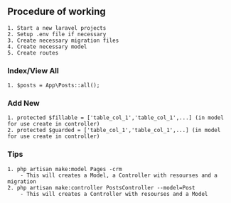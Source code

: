 ## Procedure of working
	1. Start a new laravel projects
	2. Setup .env file if necessary
	3. Create necessary migration files
	4. Create necessary model
	5. Create routes

### Index/View All
	1. $posts = App\Posts::all();
### Add New
	1. protected $fillable = ['table_col_1','table_col_1',...] (in model for use create in controller)
	2. protected $guarded = ['table_col_1','table_col_1',...] (in model for use create in controller)

### Tips
	1. php artisan make:model Pages -crm
		- This will creates a Model, a Controller with resourses and a migration
	2. php artisan make:controller PostsController --model=Post
		- This will creates a Controller with resourses and a Model

